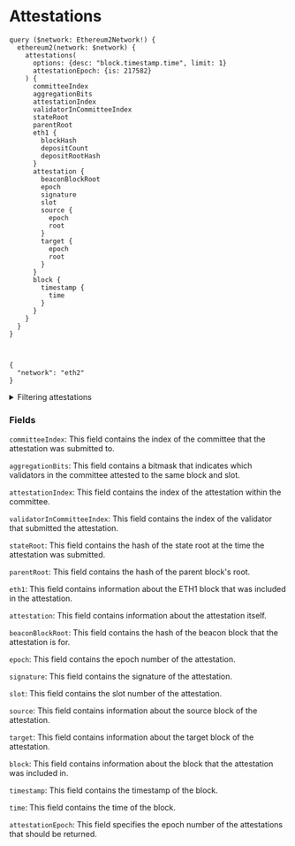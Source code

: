 # Attestations

```
query ($network: Ethereum2Network!) {
  ethereum2(network: $network) {
    attestations(
      options: {desc: "block.timestamp.time", limit: 1}
      attestationEpoch: {is: 217582}
    ) {
      committeeIndex
      aggregationBits
      attestationIndex
      validatorInCommitteeIndex
      stateRoot
      parentRoot
      eth1 {
        blockHash
        depositCount
        depositRootHash
      }
      attestation {
        beaconBlockRoot
        epoch
        signature
        slot
        source {
          epoch
          root
        }
        target {
          epoch
          root
        }
      }
      block {
        timestamp {
          time
        }
      }
    }
  }
}



{
  "network": "eth2"
}
```

<details>
<summary>Filtering attestations</summary>

`any`: This field can be used to filter the results by any of the other fields in the response.

`attestationEpoch`: This field specifies the epoch number of the attestations that should be returned.

`attestationSlot`: This field specifies the slot number of the attestations that should be returned.

`blockProposerIndex`: This field specifies the index of the block proposer for the attestations that should be returned.

`blockRootHash`: This field specifies the hash of the block root for the attestations that should be returned.

`committeeIndex`: This field specifies the index of the committee for the attestations that should be returned.

`date`: This field specifies the date and time of the attestations that should be returned.

`height`: This field specifies the height of the attestations that should be returned.

`options`: This field contains a set of options that can be used to customize the response. For example, you can use the limit option to limit the number of results that are returned.

`time`: This field specifies the time of the attestations that should be returned.

`validatorIndex`: This field specifies the index of the validator for the attestations that should be returned.
</details>

### Fields

`committeeIndex`: This field contains the index of the committee that the attestation was submitted to.

`aggregationBits`: This field contains a bitmask that indicates which validators in the committee attested to the same block and slot.

`attestationIndex`: This field contains the index of the attestation within the committee.

`validatorInCommitteeIndex`: This field contains the index of the validator that submitted the attestation.

`stateRoot`: This field contains the hash of the state root at the time the attestation was submitted.

`parentRoot`: This field contains the hash of the parent block's root.

`eth1`: This field contains information about the ETH1 block that was included in the attestation.

`attestation`: This field contains information about the attestation itself.

`beaconBlockRoot`: This field contains the hash of the beacon block that the attestation is for.

`epoch`: This field contains the epoch number of the attestation.

`signature`: This field contains the signature of the attestation.

`slot`: This field contains the slot number of the attestation.

`source`: This field contains information about the source block of the attestation.

`target`: This field contains information about the target block of the attestation.

`block`: This field contains information about the block that the attestation was included in.

`timestamp`: This field contains the timestamp of the block.

`time`: This field contains the time of the block.

`attestationEpoch`: This field specifies the epoch number of the attestations that should be returned.

